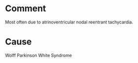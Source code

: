 # Comment

Most often due to atrinoventricular nodal reentrant tachycardia.

# Cause

Wolff Parkinson White Syndrome
